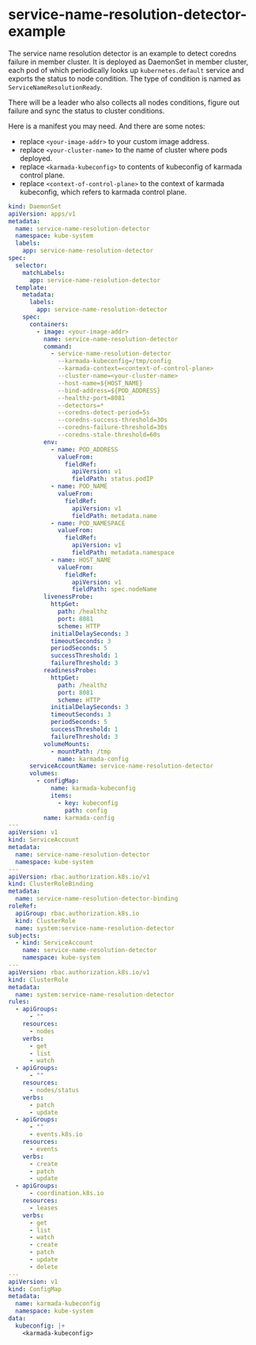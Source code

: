 # service-name-resolution-detector-example

The service name resolution detector is an example to detect coredns failure in member cluster.
It is deployed as DaemonSet in member cluster, each pod of which periodically looks up `kubernetes.default` service and
exports the status to node condition. The type of condition is named as `ServiceNameResolutionReady`.

There will be a leader who also collects all nodes conditions, figure out failure and sync the status to cluster conditions.

Here is a manifest you may need. And there are some notes:

- replace `<your-image-addr>` to your custom image address.
- replace `<your-cluster-name>` to the name of cluster where pods deployed.
- replace `<karmada-kubeconfig>` to contents of kubeconfig of karmada control plane.
- replace `<context-of-control-plane>` to the context of karmada kubeconfig, which refers to karmada control plane.

```yaml
kind: DaemonSet
apiVersion: apps/v1
metadata:
  name: service-name-resolution-detector
  namespace: kube-system
  labels:
    app: service-name-resolution-detector
spec:
  selector:
    matchLabels:
      app: service-name-resolution-detector
  template:
    metadata:
      labels:
        app: service-name-resolution-detector
    spec:
      containers:
        - image: <your-image-addr>
          name: service-name-resolution-detector
          command:
            - service-name-resolution-detector
              --karmada-kubeconfig=/tmp/config
              --karmada-context=<context-of-control-plane>
              --cluster-name=<your-cluster-name>
              --host-name=${HOST_NAME}
              --bind-address=${POD_ADDRESS}
              --healthz-port=8081
              --detectors=*
              --coredns-detect-period=5s
              --coredns-success-threshold=30s
              --coredns-failure-threshold=30s
              --coredns-stale-threshold=60s
          env:
            - name: POD_ADDRESS
              valueFrom:
                fieldRef:
                  apiVersion: v1
                  fieldPath: status.podIP
            - name: POD_NAME
              valueFrom:
                fieldRef:
                  apiVersion: v1
                  fieldPath: metadata.name
            - name: POD_NAMESPACE
              valueFrom:
                fieldRef:
                  apiVersion: v1
                  fieldPath: metadata.namespace
            - name: HOST_NAME
              valueFrom:
                fieldRef:
                  apiVersion: v1
                  fieldPath: spec.nodeName
          livenessProbe:
            httpGet:
              path: /healthz
              port: 8081
              scheme: HTTP
            initialDelaySeconds: 3
            timeoutSeconds: 3
            periodSeconds: 5
            successThreshold: 1
            failureThreshold: 3
          readinessProbe:
            httpGet:
              path: /healthz
              port: 8081
              scheme: HTTP
            initialDelaySeconds: 3
            timeoutSeconds: 3
            periodSeconds: 5
            successThreshold: 1
            failureThreshold: 3
          volumeMounts:
            - mountPath: /tmp
              name: karmada-config
      serviceAccountName: service-name-resolution-detector
      volumes:
        - configMap:
            name: karmada-kubeconfig
            items:
              - key: kubeconfig
                path: config
          name: karmada-config
---
apiVersion: v1
kind: ServiceAccount
metadata:
  name: service-name-resolution-detector
  namespace: kube-system
---
apiVersion: rbac.authorization.k8s.io/v1
kind: ClusterRoleBinding
metadata:
  name: service-name-resolution-detector-binding
roleRef:
  apiGroup: rbac.authorization.k8s.io
  kind: ClusterRole
  name: system:service-name-resolution-detector
subjects:
  - kind: ServiceAccount
    name: service-name-resolution-detector
    namespace: kube-system
---
apiVersion: rbac.authorization.k8s.io/v1
kind: ClusterRole
metadata:
  name: system:service-name-resolution-detector
rules:
  - apiGroups:
      - ""
    resources:
      - nodes
    verbs:
      - get
      - list
      - watch
  - apiGroups:
      - ""
    resources:
      - nodes/status
    verbs:
      - patch
      - update
  - apiGroups:
      - ""
      - events.k8s.io
    resources:
      - events
    verbs:
      - create
      - patch
      - update
  - apiGroups:
      - coordination.k8s.io
    resources:
      - leases
    verbs:
      - get
      - list
      - watch
      - create
      - patch
      - update
      - delete
---
apiVersion: v1
kind: ConfigMap
metadata:
  name: karmada-kubeconfig
  namespace: kube-system
data:
  kubeconfig: |+
    <karmada-kubeconfig>
```
